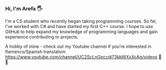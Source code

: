 ### Hi, I'm Arefa 🖐

I'm a CS student who recently began taking programming courses. So far, I've worked with C# and have started my first C++ course. I hope to use GitHub to help expand my knowledge of programming languages and gain experience contributing to projects.



A hobby of mine - check out my Youtube channel if you're interested in flamenco/Spanish translation: https://www.youtube.com/channel/UC2ScLnGpccdi73kbWXxXcAg/videos 💃💃


